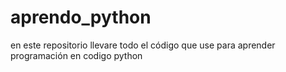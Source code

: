 # aprendo_python
en este repositorio llevare todo el código que use para aprender programación en codigo python
